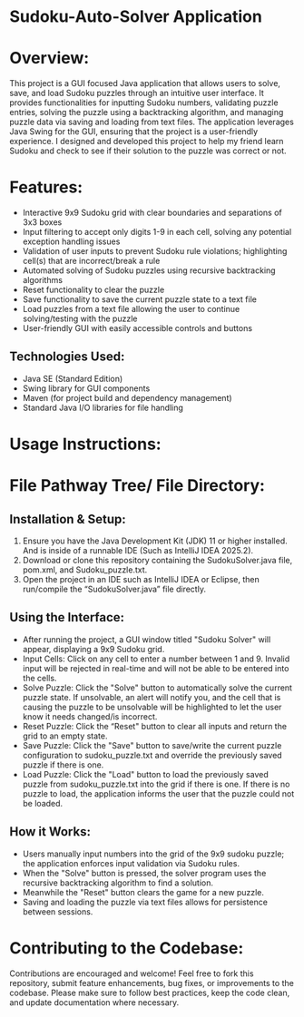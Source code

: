# Sudoku-Auto-Solver Application

# Overview:

This project is a GUI focused Java application that allows users to solve, save, and load Sudoku puzzles through an intuitive user interface. It provides functionalities for inputting Sudoku numbers, validating puzzle entries, solving the puzzle using a backtracking algorithm, and managing puzzle data via saving and loading from text files. The application leverages Java Swing for the GUI, ensuring that the project is a user-friendly experience. I designed and developed this project to help my friend learn Sudoku and check to see if their solution to the puzzle was correct or not.

# Features:
-	Interactive 9x9 Sudoku grid with clear boundaries and separations of 3x3 boxes
-	Input filtering to accept only digits 1-9 in each cell, solving any potential exception handling issues
-	Validation of user inputs to prevent Sudoku rule violations; highlighting cell(s) that are incorrect/break a rule
-	Automated solving of Sudoku puzzles using recursive backtracking algorithms
-	Reset functionality to clear the puzzle
-	Save functionality to save the current puzzle state to a text file
-	Load puzzles from a text file allowing the user to continue solving/testing with the puzzle
-	User-friendly GUI with easily accessible controls and buttons

## Technologies Used:
-	Java SE (Standard Edition)
-	Swing library for GUI components
-	Maven (for project build and dependency management)
-	Standard Java I/O libraries for file handling

# Usage Instructions:
# File Pathway Tree/ File Directory:

## Installation & Setup:
1.	Ensure you have the Java Development Kit (JDK) 11 or higher installed. And is inside of a runnable IDE (Such as IntelliJ IDEA 2025.2).
2.	Download or clone this repository containing the SudokuSolver.java file, pom.xml, and Sudoku_puzzle.txt.
3.	Open the project in an IDE such as IntelliJ IDEA or Eclipse, then run/compile the “SudokuSolver.java” file directly.

## Using the Interface:
-	After running the project, a GUI window titled "Sudoku Solver" will appear, displaying a 9x9 Sudoku grid.
-	Input Cells: Click on any cell to enter a number between 1 and 9. Invalid input will be rejected in real-time and will not be able to be entered into the cells.
-	Solve Puzzle: Click the "Solve" button to automatically solve the current puzzle state. If unsolvable, an alert will notify you, and the cell that is causing the puzzle to be unsolvable will be highlighted to let the user know it needs changed/is incorrect.
-	Reset Puzzle: Click the “Reset" button to clear all inputs and return the grid to an empty state.
-	Save Puzzle: Click the "Save" button to save/write the current puzzle configuration to sudoku_puzzle.txt and override the previously saved puzzle if there is one.
-	Load Puzzle: Click the "Load" button to load the previously saved puzzle from sudoku_puzzle.txt into the grid if there is one. If there is no puzzle to load, the application informs the user that the puzzle could not be loaded.

## How it Works:
-	Users manually input numbers into the grid of the 9x9 sudoku puzzle; the application enforces input validation via Sudoku rules.
-	When the "Solve" button is pressed, the solver program uses the recursive backtracking algorithm to find a solution.
-	Meanwhile the "Reset" button clears the game for a new puzzle.
-	Saving and loading the puzzle via text files allows for persistence between sessions.

# Contributing to the Codebase:
Contributions are encouraged and welcome! Feel free to fork this repository, submit feature enhancements, bug fixes, or improvements to the codebase. Please make sure to follow best practices, keep the code clean, and update documentation where necessary.
